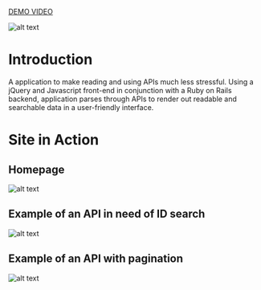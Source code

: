 
<a href='https://www.youtube.com/watch?v=Iff_zod9QfY'>DEMO VIDEO</a>

![alt text](hejhog-client/better_array_of_hedgehogs.png)

# Introduction
A application to make reading and using APIs much less stressful. Using a jQuery and Javascript front-end in conjunction with a Ruby on Rails backend, application parses through APIs to render out readable and searchable data in a user-friendly interface.

# Site in Action
## Homepage
![alt text](hejhog-client/public/images/homepage.png)

## Example of an API in need of ID search
![alt text](hejhog-client/public/images/id_search.png)

## Example of an API with pagination
![alt text](hejhog-client/public/images/pagination.png)
